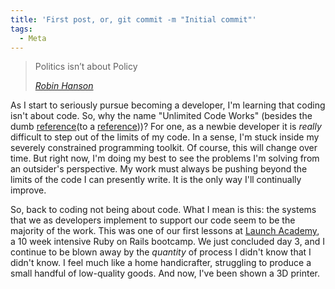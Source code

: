 ```yaml
---
title: 'First post, or, git commit -m "Initial commit"'
tags:
  - Meta
---
```

> Politics isn’t about Policy
>
> <cite><a href="http://www.overcomingbias.com/2008/09/politics-isnt-a.html">Robin Hanson</a></cite>

As I start to seriously pursue becoming a developer, I'm learning that coding isn't about code. So, why the name "Unlimited Code Works" (besides the dumb [reference][1](to a [reference][2]))? For one, as a newbie developer it is *really* difficult to step out of the limits of my code. In a sense, I'm stuck inside my severely constrained programming toolkit. Of course, this will change over time. But right now, I'm doing my best to see the problems I'm solving from an outsider's perspective. My work must always be pushing beyond the limits of the code I can presently write. It is the only way I'll continually improve.
<span id="more"></span>

So, back to coding not being about code. What I mean is this: the systems that we as developers implement to support our code seem to be the majority of the work. This was one of our first lessons at [Launch Academy][3], a 10 week intensive Ruby on Rails bootcamp. We just concluded day 3, and I continue to be blown away by the *quantity* of process I didn't know that I didn't know. I feel much like a home handicrafter, struggling to produce a small handful of low-quality goods. And now, I've been shown a 3D printer.

[1]: http://www.fanfiction.net/s/5782108/64/Harry_Potter_and_the_Methods_of_Rationality
[2]: http://tvtropes.org/pmwiki/pmwiki.php/VisualNovel/FateStayNight
[3]: http://www.launchacademy.com/
